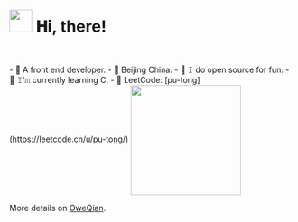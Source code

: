 <h1 align="left">
  <img src="GIF/Hi.gif" width="40px" />
  𝐇i, there!
</h1>

<br/>

<p>
- 🍒 A front end developer.
- 📍 Beijing China.
- 🌱 𝙸 do open source for fun.
- 👯 𝙸’𝚖 currently learning C.
- 🍑 LeetCode: [pu-tong](https://leetcode.cn/u/pu-tong/)

<img align="center" height="195px" src="https://github-readme-stats.vercel.app/api/top-langs/?username=OweQian&text_color=FFFFFF&bg_color=000000&title_color=94b4a4&langs_count=15&layout=compact&hide_border=true" />  
</p>  

More details on [OweQian](http://oweqian.xyz).

